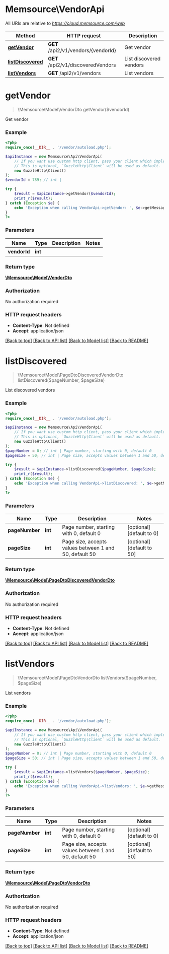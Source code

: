 # Memsource\VendorApi

All URIs are relative to *https://cloud.memsource.com/web*

Method | HTTP request | Description
------------- | ------------- | -------------
[**getVendor**](VendorApi.md#getVendor) | **GET** /api2/v1/vendors/{vendorId} | Get vendor
[**listDiscovered**](VendorApi.md#listDiscovered) | **GET** /api2/v1/discoveredVendors | List discovered vendors
[**listVendors**](VendorApi.md#listVendors) | **GET** /api2/v1/vendors | List vendors


# **getVendor**
> \Memsource\Model\VendorDto getVendor($vendorId)

Get vendor



### Example
```php
<?php
require_once(__DIR__ . '/vendor/autoload.php');

$apiInstance = new Memsource\Api\VendorApi(
    // If you want use custom http client, pass your client which implements `GuzzleHttp\ClientInterface`.
    // This is optional, `GuzzleHttp\Client` will be used as default.
    new GuzzleHttp\Client()
);
$vendorId = 789; // int | 

try {
    $result = $apiInstance->getVendor($vendorId);
    print_r($result);
} catch (Exception $e) {
    echo 'Exception when calling VendorApi->getVendor: ', $e->getMessage(), PHP_EOL;
}
?>
```

### Parameters

Name | Type | Description  | Notes
------------- | ------------- | ------------- | -------------
 **vendorId** | **int**|  |

### Return type

[**\Memsource\Model\VendorDto**](../Model/VendorDto.md)

### Authorization

No authorization required

### HTTP request headers

 - **Content-Type**: Not defined
 - **Accept**: application/json

[[Back to top]](#) [[Back to API list]](../../README.md#documentation-for-api-endpoints) [[Back to Model list]](../../README.md#documentation-for-models) [[Back to README]](../../README.md)

# **listDiscovered**
> \Memsource\Model\PageDtoDiscoveredVendorDto listDiscovered($pageNumber, $pageSize)

List discovered vendors



### Example
```php
<?php
require_once(__DIR__ . '/vendor/autoload.php');

$apiInstance = new Memsource\Api\VendorApi(
    // If you want use custom http client, pass your client which implements `GuzzleHttp\ClientInterface`.
    // This is optional, `GuzzleHttp\Client` will be used as default.
    new GuzzleHttp\Client()
);
$pageNumber = 0; // int | Page number, starting with 0, default 0
$pageSize = 50; // int | Page size, accepts values between 1 and 50, default 50

try {
    $result = $apiInstance->listDiscovered($pageNumber, $pageSize);
    print_r($result);
} catch (Exception $e) {
    echo 'Exception when calling VendorApi->listDiscovered: ', $e->getMessage(), PHP_EOL;
}
?>
```

### Parameters

Name | Type | Description  | Notes
------------- | ------------- | ------------- | -------------
 **pageNumber** | **int**| Page number, starting with 0, default 0 | [optional] [default to 0]
 **pageSize** | **int**| Page size, accepts values between 1 and 50, default 50 | [optional] [default to 50]

### Return type

[**\Memsource\Model\PageDtoDiscoveredVendorDto**](../Model/PageDtoDiscoveredVendorDto.md)

### Authorization

No authorization required

### HTTP request headers

 - **Content-Type**: Not defined
 - **Accept**: application/json

[[Back to top]](#) [[Back to API list]](../../README.md#documentation-for-api-endpoints) [[Back to Model list]](../../README.md#documentation-for-models) [[Back to README]](../../README.md)

# **listVendors**
> \Memsource\Model\PageDtoVendorDto listVendors($pageNumber, $pageSize)

List vendors



### Example
```php
<?php
require_once(__DIR__ . '/vendor/autoload.php');

$apiInstance = new Memsource\Api\VendorApi(
    // If you want use custom http client, pass your client which implements `GuzzleHttp\ClientInterface`.
    // This is optional, `GuzzleHttp\Client` will be used as default.
    new GuzzleHttp\Client()
);
$pageNumber = 0; // int | Page number, starting with 0, default 0
$pageSize = 50; // int | Page size, accepts values between 1 and 50, default 50

try {
    $result = $apiInstance->listVendors($pageNumber, $pageSize);
    print_r($result);
} catch (Exception $e) {
    echo 'Exception when calling VendorApi->listVendors: ', $e->getMessage(), PHP_EOL;
}
?>
```

### Parameters

Name | Type | Description  | Notes
------------- | ------------- | ------------- | -------------
 **pageNumber** | **int**| Page number, starting with 0, default 0 | [optional] [default to 0]
 **pageSize** | **int**| Page size, accepts values between 1 and 50, default 50 | [optional] [default to 50]

### Return type

[**\Memsource\Model\PageDtoVendorDto**](../Model/PageDtoVendorDto.md)

### Authorization

No authorization required

### HTTP request headers

 - **Content-Type**: Not defined
 - **Accept**: application/json

[[Back to top]](#) [[Back to API list]](../../README.md#documentation-for-api-endpoints) [[Back to Model list]](../../README.md#documentation-for-models) [[Back to README]](../../README.md)

